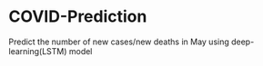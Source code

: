 # COVID-Prediction
Predict the number of new cases/new deaths in May using deep-learning(LSTM) model

